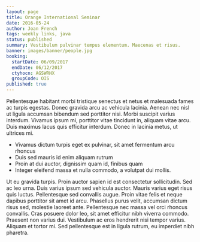 ```yaml
---
layout: page
title: Orange International Seminar
date: 2016-05-24
author: Joan French
tags: weekly links, java
status: published
summary: Vestibulum pulvinar tempus elementum. Maecenas et risus.
banner: images/banner/people.jpg
booking:
  startDate: 06/09/2017
  endDate: 06/12/2017
  ctyhocn: AGSWRHX
  groupCode: OIS
published: true
---
```

Pellentesque habitant morbi tristique senectus et netus et malesuada fames ac turpis egestas. Donec gravida arcu ac vehicula lacinia. Aenean nec nisl ut ligula accumsan bibendum sed porttitor nisi. Morbi suscipit varius interdum. Vivamus ipsum mi, porttitor vitae tincidunt in, aliquam vitae arcu. Duis maximus lacus quis efficitur interdum. Donec in lacinia metus, ut ultrices mi.

* Vivamus dictum turpis eget ex pulvinar, sit amet fermentum arcu rhoncus
* Duis sed mauris id enim aliquam rutrum
* Proin at dui auctor, dignissim quam id, finibus quam
* Integer eleifend massa et nulla commodo, a volutpat dui mollis.

Ut eu gravida turpis. Proin auctor sapien id est consectetur sollicitudin. Sed ac leo urna. Duis varius ipsum sed vehicula auctor. Mauris varius eget risus quis luctus. Pellentesque sed convallis augue. Proin vitae felis et neque dapibus porttitor sit amet id arcu. Phasellus purus velit, accumsan dictum risus sed, molestie laoreet ante. Pellentesque nec massa vel orci rhoncus convallis. Cras posuere dolor leo, sit amet efficitur nibh viverra commodo. Praesent non varius dui. Vestibulum ac eros hendrerit nisi tempor varius. Aliquam et tortor mi. Sed pellentesque est in ligula rutrum, eu imperdiet nibh pharetra.
